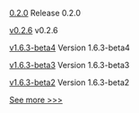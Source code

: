 
[0.2.0](https://github.com/hyperledger/indy-sdk-react-native/releases/tag/0.2.0) Release 0.2.0

[v0.2.6](https://github.com/hyperledger/aries-askar/releases/tag/v0.2.6) v0.2.6

[v1.6.3-beta4](https://github.com/hyperledger-labs/hlf-operator/releases/tag/v1.6.3-beta4) Version 1.6.3-beta4

[v1.6.3-beta3](https://github.com/hyperledger-labs/hlf-operator/releases/tag/v1.6.3-beta3) Version 1.6.3-beta3

[v1.6.3-beta2](https://github.com/hyperledger-labs/hlf-operator/releases/tag/v1.6.3-beta2) Version 1.6.3-beta2


[See more >>>](https://start-here.hyperledger.org/releases)

